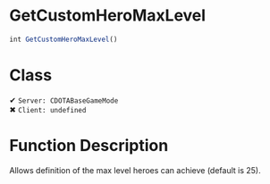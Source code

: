 # GetCustomHeroMaxLevel
```js
int GetCustomHeroMaxLevel()
```
# Class
✔ `Server: CDOTABaseGameMode`  
✖ `Client: undefined`  

# Function Description
Allows definition of the max level heroes can achieve (default is 25).

